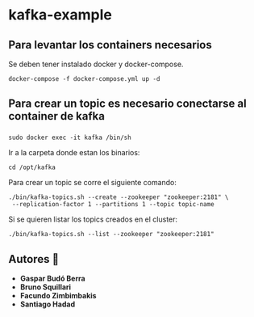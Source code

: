 # kafka-example


## Para levantar los containers necesarios 
Se deben tener instalado docker y docker-compose. 
```
docker-compose -f docker-compose.yml up -d
```

## Para crear un topic es necesario conectarse al container de kafka
### 
```
sudo docker exec -it kafka /bin/sh
```
Ir a la carpeta donde estan los binarios:
```
cd /opt/kafka
```
Para crear un topic se corre el siguiente comando: 
```
./bin/kafka-topics.sh --create --zookeeper "zookeeper:2181" \
 --replication-factor 1 --partitions 1 --topic topic-name 
```
Si se quieren listar los topics creados en el cluster: 
```
./bin/kafka-topics.sh --list --zookeeper "zookeeper:2181" 
```


## Autores 💭
* **Gaspar Budó Berra**
* **Bruno Squillari**
* **Facundo Zimbimbakis**
* **Santiago Hadad**
